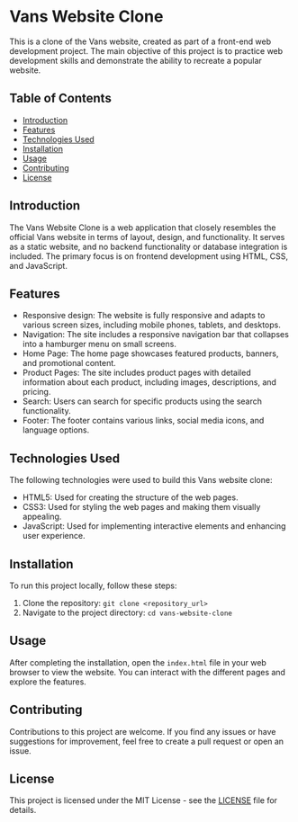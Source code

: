 # Vans Website Clone

This is a clone of the Vans website, created as part of a front-end web development project. The main objective of this project is to practice web development skills and demonstrate the ability to recreate a popular website.

## Table of Contents
- [Introduction](#introduction)
- [Features](#features)
- [Technologies Used](#technologies-used)
- [Installation](#installation)
- [Usage](#usage)
- [Contributing](#contributing)
- [License](#license)

## Introduction

The Vans Website Clone is a web application that closely resembles the official Vans website in terms of layout, design, and functionality. It serves as a static website, and no backend functionality or database integration is included. The primary focus is on frontend development using HTML, CSS, and JavaScript.

## Features

- Responsive design: The website is fully responsive and adapts to various screen sizes, including mobile phones, tablets, and desktops.
- Navigation: The site includes a responsive navigation bar that collapses into a hamburger menu on small screens.
- Home Page: The home page showcases featured products, banners, and promotional content.
- Product Pages: The site includes product pages with detailed information about each product, including images, descriptions, and pricing.
- Search: Users can search for specific products using the search functionality.
- Footer: The footer contains various links, social media icons, and language options.

## Technologies Used

The following technologies were used to build this Vans website clone:

- HTML5: Used for creating the structure of the web pages.
- CSS3: Used for styling the web pages and making them visually appealing.
- JavaScript: Used for implementing interactive elements and enhancing user experience.

## Installation

To run this project locally, follow these steps:

1. Clone the repository: `git clone <repository_url>`
2. Navigate to the project directory: `cd vans-website-clone`

## Usage

After completing the installation, open the `index.html` file in your web browser to view the website. You can interact with the different pages and explore the features.

## Contributing

Contributions to this project are welcome. If you find any issues or have suggestions for improvement, feel free to create a pull request or open an issue.

## License

This project is licensed under the MIT License - see the [LICENSE](LICENSE) file for details.
